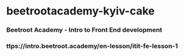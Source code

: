 # beetrootacademy-kyiv-cake

### Beetroot Academy - Intro to Front End development 
### ttps://intro.beetroot.academy/en-lesson/itit-fe-lesson-1
